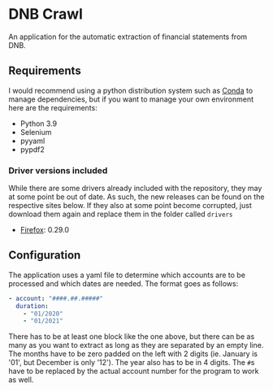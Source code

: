 # DNB Crawl

An application for the automatic extraction of financial statements from DNB.

## Requirements

I would recommend using a python distribution system such as [Conda](https://docs.conda.io/en/latest/miniconda.html) to manage dependencies, but if you want to manage your own environment here are the requirements:

- Python 3.9
- Selenium
- pyyaml
- pypdf2

### Driver versions included

While there are some drivers already included with the repository, they may at some point be out of date. As such, the new releases can be found on the respective sites below. If they also at some point become corrupted, just download them again and replace them in the folder called `drivers`

- [Firefox](https://github.com/mozilla/geckodriver/releases): 0.29.0

## Configuration

The application uses a yaml file to determine which accounts are to be processed and which dates are needed. The format goes as follows:

```yaml
- account: "####.##.#####"
  duration:
    - "01/2020"
    - "01/2021"

```

There has to be at least one block like the one above, but there can be as many as you want to extract as long as they are separated by an empty line. The months have to be zero padded on the left with 2 digits (ie. January is '01', but December is only '12'). The year also has to be in 4 digits. The `#`s have to be replaced by the actual account number for the program to work as well.
